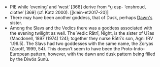 - PIE while ‘evening’ and ‘west’ [368] derive from *u̯ esp- ‘enshroud, clothe’ [369] (cf. Katz 2000). [[klein-et2017-20]]
- There may have been another goddess, that of Dusk, perhaps [Dawn's](dawn.md) sister.
- Among the Slavs and the Vedics there was a goddess associated with the evening twilight as well. The Vedic Rātrī, Night, is the sister of U?as (Macdonell, 1897 (1974) 124); together they nurse Rātrī’s son, Agni (RV 1.96.5). The Slavs had two goddesses with the same name, the Zoryas (Zaroff, 1999, 54). This doesn’t seem to have been the Proto-Indo-European pattern, however, with the dawn and dusk pattern being filled by the Diwós Sunú.
